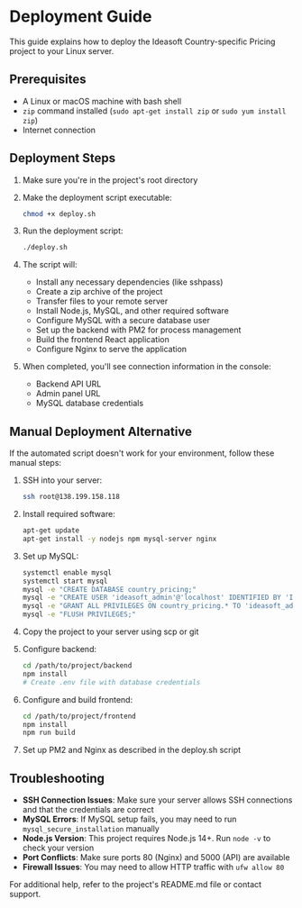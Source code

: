 # Deployment Guide

This guide explains how to deploy the Ideasoft Country-specific Pricing project to your Linux server.

## Prerequisites

- A Linux or macOS machine with bash shell
- `zip` command installed (`sudo apt-get install zip` or `sudo yum install zip`)
- Internet connection

## Deployment Steps

1. Make sure you're in the project's root directory

2. Make the deployment script executable:
   ```bash
   chmod +x deploy.sh
   ```

3. Run the deployment script:
   ```bash
   ./deploy.sh
   ```

4. The script will:
   - Install any necessary dependencies (like sshpass)
   - Create a zip archive of the project
   - Transfer files to your remote server
   - Install Node.js, MySQL, and other required software
   - Configure MySQL with a secure database user
   - Set up the backend with PM2 for process management
   - Build the frontend React application
   - Configure Nginx to serve the application

5. When completed, you'll see connection information in the console:
   - Backend API URL
   - Admin panel URL
   - MySQL database credentials

## Manual Deployment Alternative

If the automated script doesn't work for your environment, follow these manual steps:

1. SSH into your server:
   ```bash
   ssh root@138.199.158.118
   ```

2. Install required software:
   ```bash
   apt-get update
   apt-get install -y nodejs npm mysql-server nginx
   ```

3. Set up MySQL:
   ```bash
   systemctl enable mysql
   systemctl start mysql
   mysql -e "CREATE DATABASE country_pricing;"
   mysql -e "CREATE USER 'ideasoft_admin'@'localhost' IDENTIFIED BY 'IdeasoftPrice2024!';"
   mysql -e "GRANT ALL PRIVILEGES ON country_pricing.* TO 'ideasoft_admin'@'localhost';"
   mysql -e "FLUSH PRIVILEGES;"
   ```

4. Copy the project to your server using scp or git

5. Configure backend:
   ```bash
   cd /path/to/project/backend
   npm install
   # Create .env file with database credentials
   ```

6. Configure and build frontend:
   ```bash
   cd /path/to/project/frontend
   npm install
   npm run build
   ```

7. Set up PM2 and Nginx as described in the deploy.sh script

## Troubleshooting

- **SSH Connection Issues**: Make sure your server allows SSH connections and that the credentials are correct
- **MySQL Errors**: If MySQL setup fails, you may need to run `mysql_secure_installation` manually
- **Node.js Version**: This project requires Node.js 14+. Run `node -v` to check your version
- **Port Conflicts**: Make sure ports 80 (Nginx) and 5000 (API) are available
- **Firewall Issues**: You may need to allow HTTP traffic with `ufw allow 80`

For additional help, refer to the project's README.md file or contact support. 
